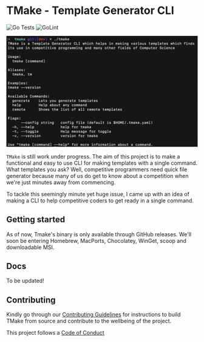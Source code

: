 # TMake - Template Generator CLI

![Go Tests](https://github.com/EmperorYP7/tmake/workflows/Tests/badge.svg)
![GoLint](https://github.com/EmperorYP7/tmake/workflows/GoLint/badge.svg)

![TMake Snapshot](./resources/snapshot.png "Current state of TMake")

`TMake` is still work under progress. The aim of this project is to make a functional 
and easy to use CLI for making templates with a single command. What templates you ask? 
Well, competitive programmers need quick file generator because many of us do get to know 
about a competition when we're just minutes away from commencing.

To tackle this seemingly minute yet huge issue, I came up with an idea of making a CLI to help
competitive coders to get ready in a single command.

## Getting started

As of now, Tmake's binary is only available through GitHub releases. We'll soon be entering Homebrew,
MacPorts, Chocolatey, WinGet, scoop and downloadable MSI.

## Docs

To be updated!

## Contributing

Kindly go through our [Contributing Guidelines](https://github.com/EmperorYP7/tmake/blob/master/.github/CONTRIBUTING.md)
for instructions to build TMake from source and contribute to the wellbeing of the project.

This project follows a [Code of Conduct](https://github.com/EmperorYP7/tmake/blob/master/.github/CODE-OF-CONDUCT.md)
